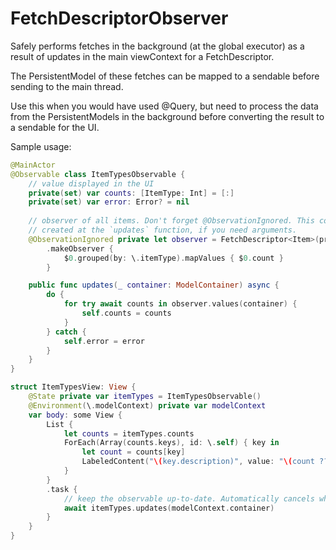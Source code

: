 # FetchDescriptorObserver

Safely performs fetches in the background (at the global executor) as a result of
updates in the main viewContext for a FetchDescriptor. 

The PersistentModel of these fetches can be mapped to a sendable before sending to the main thread.

Use this when you would have used @Query, but need to process the data from the PersistentModels in the background
before converting the result to a sendable for the UI.

Sample usage:

```swift
@MainActor
@Observable class ItemTypesObservable {
    // value displayed in the UI
    private(set) var counts: [ItemType: Int] = [:]
    private(set) var error: Error? = nil
    
    // observer of all items. Don't forget @ObservationIgnored. This could also have been 
    // created at the `updates` function, if you need arguments.
    @ObservationIgnored private let observer = FetchDescriptor<Item>(predicate: .true)
        .makeObserver {
            $0.grouped(by: \.itemType).mapValues { $0.count }
        }

    public func updates(_ container: ModelContainer) async {
        do {
            for try await counts in observer.values(container) {
                self.counts = counts
            }
        } catch {
            self.error = error
        }
    }
}

struct ItemTypesView: View {
    @State private var itemTypes = ItemTypesObservable()
    @Environment(\.modelContext) private var modelContext
    var body: some View {
        List {
            let counts = itemTypes.counts
            ForEach(Array(counts.keys), id: \.self) { key in
                let count = counts[key]
                LabeledContent("\(key.description)", value: "\(count ?? 0)")
            }
        }
        .task {
            // keep the observable up-to-date. Automatically cancels when the view disappears, restarts on re-appearance.
            await itemTypes.updates(modelContext.container)
        }
    }
}

```
